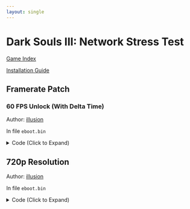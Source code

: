 ```yaml
---
layout: single
---
```


# Dark Souls III: Network Stress Test

[Game Index](/patch/#ps4)

[Installation Guide](https://illusion0001.github.io/install-instructions/)

## Framerate Patch

### 60 FPS Unlock (With Delta Time)

Author: [illusion](https://twitter.com/illusion0002)

In file `eboot.bin`

<details>
<summary>Code (Click to Expand)</summary>

{% highlight yml %}
- game: "Dark Souls III: Network Stress Test"
  app_ver: "01.00"
  patch_ver: "1.0"
  name: "60 FPS Unlock (With Delta Time)"
  author: "illusion"
  note:
  arch: generic_orbis
  enabled: False # Todo: move this to a separate file
  patch_list:
        - [ bytes, 0x2390407, "C7 43 08 05 00 00 00 EB 07" ]
        - [ bytes, 0x239050C, "41 B6 01" ]
{% endhighlight %}

</details>

## 720p Resolution

Author: [illusion](https://twitter.com/illusion0002)

In file `eboot.bin`

<details>
<summary>Code (Click to Expand)</summary>

{% highlight yml %}
- game: "Dark Souls III: Network Stress Test"
  app_ver: "01.00"
  patch_ver: "1.0"
  name: "720p Resolution"
  author: "illusion"
  note:
  arch: generic_orbis
  enabled: False # Todo: move this to a separate file
  patch_list:
        - [ bytes, 0x5926D84, "00 05 00 00 D0 02 00 00" ]
{% endhighlight %}

</details>

<!--

### 30 FPS Limit (Proper Frame-Pacing)

Author: [illusion](https://twitter.com/illusion0002)

In file `eboot.bin`

<details>
<summary>Code (Click to Expand)</summary>

{% highlight none %}
# Fliprate

# sceVideoOutSetFlipRate 0x1
{% endhighlight %}

</details>

-->
